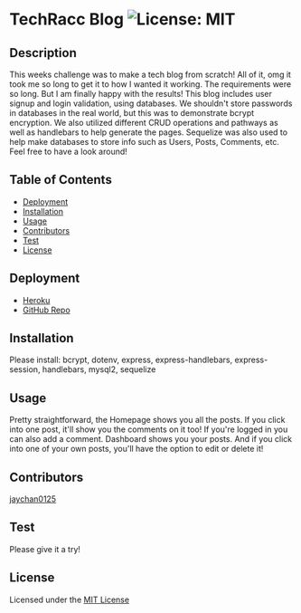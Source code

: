 
# TechRacc Blog ![License: MIT](https://img.shields.io/badge/License-MIT-yellow.svg)

## Description 
This weeks challenge was to make a tech blog from scratch! All of it, omg it took me so long to get it to how I wanted it working. The requirements were so long. But I am finally happy with the results! This blog includes user signup and login validation, using databases. We shouldn't store passwords in databases in the real world, but this was to demonstrate bcrypt encryption. We also utilized different CRUD operations and pathways as well as handlebars to help generate the pages. Sequelize was also used to help make databases to store info such as Users, Posts, Comments, etc. Feel free to have a look around!

## Table of Contents 
- [Deployment](#deployment)
- [Installation](#installation)
- [Usage](#usage)
- [Contributors](#contributors)
- [Test](#test)
- [License](#license)

## Deployment
- [Heroku](https://techracc-blog-jaychan0125-bf5fe97538ed.herokuapp.com/)
- [GitHub Repo](https://github.com/jaychan0125/TechRacc-Blog)

## Installation
Please install: bcrypt, dotenv, express, express-handlebars, express-session, handlebars, mysql2, sequelize

## Usage
Pretty straightforward, the Homepage shows you all the posts. If you click into one post, it'll show you the comments on it too! If you're logged in you can also add a comment. Dashboard shows you your posts. And if you click into one of your own posts, you'll have the option to edit or delete it! 

## Contributors
[jaychan0125](https://github.com/jaychan0125)

## Test
Please give it a try!

## License
Licensed under the [MIT License](https://opensource.org/licenses/MIT)

